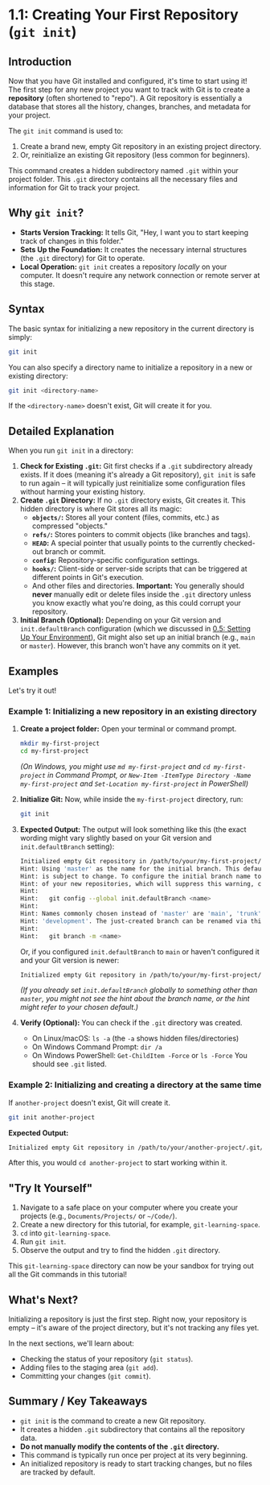 # 1.1: Creating Your First Repository (`git init`)

## Introduction

Now that you have Git installed and configured, it's time to start using it! The first step for any new project you want to track with Git is to create a **repository** (often shortened to "repo"). A Git repository is essentially a database that stores all the history, changes, branches, and metadata for your project.

The `git init` command is used to:
1.  Create a brand new, empty Git repository in an existing project directory.
2.  Or, reinitialize an existing Git repository (less common for beginners).

This command creates a hidden subdirectory named `.git` within your project folder. This `.git` directory contains all the necessary files and information for Git to track your project.

## Why `git init`?

*   **Starts Version Tracking:** It tells Git, "Hey, I want you to start keeping track of changes in this folder."
*   **Sets Up the Foundation:** It creates the necessary internal structures (the `.git` directory) for Git to operate.
*   **Local Operation:** `git init` creates a repository *locally* on your computer. It doesn't require any network connection or remote server at this stage.

## Syntax

The basic syntax for initializing a new repository in the current directory is simply:

```bash
git init
```

You can also specify a directory name to initialize a repository in a new or existing directory:

```bash
git init <directory-name>
```

If the `<directory-name>` doesn't exist, Git will create it for you.

## Detailed Explanation

When you run `git init` in a directory:

1.  **Check for Existing `.git`:** Git first checks if a `.git` subdirectory already exists. If it does (meaning it's already a Git repository), `git init` is safe to run again – it will typically just reinitialize some configuration files without harming your existing history.
2.  **Create `.git` Directory:** If no `.git` directory exists, Git creates it. This hidden directory is where Git stores all its magic:
    *   **`objects/`:** Stores all your content (files, commits, etc.) as compressed "objects."
    *   **`refs/`:** Stores pointers to commit objects (like branches and tags).
    *   **`HEAD`:** A special pointer that usually points to the currently checked-out branch or commit.
    *   **`config`:** Repository-specific configuration settings.
    *   **`hooks/`:** Client-side or server-side scripts that can be triggered at different points in Git's execution.
    *   And other files and directories.
    **Important:** You generally should **never** manually edit or delete files inside the `.git` directory unless you know exactly what you're doing, as this could corrupt your repository.
3.  **Initial Branch (Optional):** Depending on your Git version and `init.defaultBranch` configuration (which we discussed in [0.5: Setting Up Your Environment](./../00-Introduction/03-setting-up-your-environment.md#first-time-git-configuration)), Git might also set up an initial branch (e.g., `main` or `master`). However, this branch won't have any commits on it yet.

## Examples

Let's try it out!

### Example 1: Initializing a new repository in an existing directory

1.  **Create a project folder:**
    Open your terminal or command prompt.

    ```bash
    mkdir my-first-project
    cd my-first-project
    ```

    *(On Windows, you might use `md my-first-project` and `cd my-first-project` in Command Prompt, or `New-Item -ItemType Directory -Name my-first-project` and `Set-Location my-first-project` in PowerShell)*

2.  **Initialize Git:**
    Now, while inside the `my-first-project` directory, run:

    ```bash
    git init
    ```

3.  **Expected Output:**
    The output will look something like this (the exact wording might vary slightly based on your Git version and `init.defaultBranch` setting):

    ```bash
    Initialized empty Git repository in /path/to/your/my-first-project/.git/
    Hint: Using 'master' as the name for the initial branch. This default branch name
    Hint: is subject to change. To configure the initial branch name to use in all
    Hint: of your new repositories, which will suppress this warning, call:
    Hint:
    Hint:   git config --global init.defaultBranch <name>
    Hint:
    Hint: Names commonly chosen instead of 'master' are 'main', 'trunk' and
    Hint: 'development'. The just-created branch can be renamed via this command:
    Hint:
    Hint:   git branch -m <name>
    ```

    Or, if you configured `init.defaultBranch` to `main` or haven't configured it and your Git version is newer:

    ```bash
    Initialized empty Git repository in /path/to/your/my-first-project/.git/
    ```

    *(If you already set `init.defaultBranch` globally to something other than `master`, you might not see the hint about the branch name, or the hint might refer to your chosen default.)*

4.  **Verify (Optional):**
    You can check if the `.git` directory was created.
    *   On Linux/macOS: `ls -a` (the `-a` shows hidden files/directories)
    *   On Windows Command Prompt: `dir /a`
    *   On Windows PowerShell: `Get-ChildItem -Force` or `ls -Force`
    You should see `.git` listed.

### Example 2: Initializing and creating a directory at the same time

If `another-project` doesn't exist, Git will create it.

```bash
git init another-project
```

**Expected Output:**

```bash
Initialized empty Git repository in /path/to/your/another-project/.git/
```

After this, you would `cd another-project` to start working within it.

## "Try It Yourself"

1.  Navigate to a safe place on your computer where you create your projects (e.g., `Documents/Projects/` or `~/Code/`).
2.  Create a new directory for this tutorial, for example, `git-learning-space`.
3.  `cd` into `git-learning-space`.
4.  Run `git init`.
5.  Observe the output and try to find the hidden `.git` directory.

This `git-learning-space` directory can now be your sandbox for trying out all the Git commands in this tutorial!

## What's Next?

Initializing a repository is just the first step. Right now, your repository is empty – it's aware of the project directory, but it's not tracking any files yet.

In the next sections, we'll learn about:
*   Checking the status of your repository (`git status`).
*   Adding files to the staging area (`git add`).
*   Committing your changes (`git commit`).

## Summary / Key Takeaways

*   `git init` is the command to create a new Git repository.
*   It creates a hidden `.git` subdirectory that contains all the repository data.
*   **Do not manually modify the contents of the `.git` directory.**
*   This command is typically run once per project at its very beginning.
*   An initialized repository is ready to start tracking changes, but no files are tracked by default.